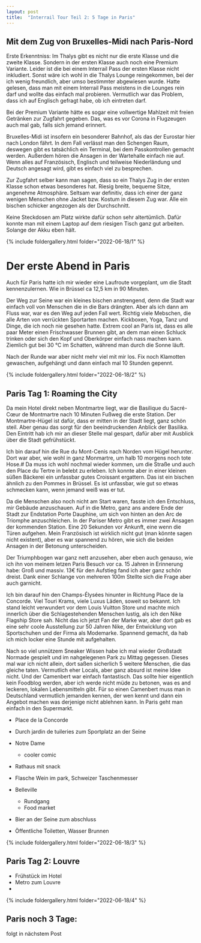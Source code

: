 ```yaml
---
layout: post
title:  "Interrail Tour Teil 2: 5 Tage in Paris"
---
```


## Mit dem Zug von Bruxelles-Midi nach Paris-Nord
Erste Erkenntniss: Im Thalys gibt es nicht nur die erste Klasse und die zweite Klasse. Sondern in der ersten Klasse auch noch eine Premium Variante.
Leider ist die bei einem Interrail Pass der ersten Klasse nicht inkludiert.
Sonst wäre ich wohl in die Thalys Lounge reingekommen, bei der ich wenig freundlich, aber umso bestimmter abgewiesen wurde.
Hatte gelesen, dass man mit einem Interrail Pass meistens in die Lounges rein darf und wollte das einfach mal probieren.
Vermutlich war das Problem, dass ich auf Englisch gefragt habe, ob ich eintreten darf.
  
Bei der Premium Variante hätte es sogar eine vollwertige Mahlzeit mit freien Getränken zur Zugfahrt gegeben.
Das, was es vor Corona in Flugzeugen auch mal gab, falls sich jemand erinnert.

Bruxelles-Midi ist insofern ein besonderer Bahnhof, als das der Eurostar hier nach London fährt.
In dem Fall verlässt man den Schengen Raum, deswegen gibt es tatsächlich ein Terminal, bei dem Passkontrollen gemacht werden. 
Außerdem hören die Ansagen in der Wartehalle einfach nie auf.
Wenn alles auf Französisch, Englisch und teilweise Niederländung und Deutsch angesagt wird, gibt es einfach viel zu besprechen. 

Zur Zugfahrt selber kann man sagen, dass so ein Thalys Zug in der ersten Klasse schon etwas besonderes hat. Riesig breite, bequeme Sitze, angenehme Atmosphäre.
Seltsam war definitiv, dass ich einer der ganz wenigen Menschen ohne Jacket bzw. Kostum in diesem Zug war. 
Alle ein bischen schicker angezogen als der Durchschnitt.

Keine Steckdosen am Platz wirkte dafür schon sehr altertümlich.
Dafür konnte man mit einem Laptop auf dem riesigen Tisch ganz gut arbeiten. Solange der Akku eben hält.

 
{% include foldergallery.html folder="2022-06-18/1" %}
# Der erste Abend in Paris
Auch für Paris hatte ich mir wieder eine Laufroute vorgeplant, um die Stadt kennenzulernen.
Wie in Brüssel ca 12,5 km in 90 Minuten. 

Der Weg zur Seine war ein kleines bischen anstrengend, denn die Stadt war einfach voll von Menschen die in die Bars drängten.
Aber als ich dann am Fluss war, war es den Weg auf jeden Fall wert.
Richtig viele Mebschen, die alle Arten von verrückten Sportarten machen. Kickboxen, Yoga, Tanz und Dinge, die ich noch nie gesehen hatte.
Extrem cool an Paris ist, dass es alle paar Meter einen Frischwasser Brunnen gibt, an dem man einen Schluck trinken oder sich den Kopf und Oberkörper einfach nass machen kann.
Ziemlich gut bei 30 ℃ im Schatten, während man durch die Sonne läuft.

Nach der Runde war aber nicht mehr viel mit mir los. Fix noch Klamotten gewaschen, aufgehängt und dann einfach mal 10 Stunden gepennt. 

{% include foldergallery.html folder="2022-06-18/2" %}

## Paris Tag 1: Roaming the City
Da mein Hotel direkt neben Montmartre liegt, war die Basilique du Sacré-Cœur de Montmartre nach 10 Minuten Fußweg die erste Station.
Der Montmartre-Hügel ist dafür, dass er mitten in der Stadt liegt, ganz schön steil. Aber genau das sorgt für den beeindruckenden Anblick der Basilika.
Den Eintritt hab ich mir an dieser Stelle mal gespart, dafür aber mit Ausblick über die Stadt gefrühstückt.

Ich bin darauf hin die Rue du Mont-Cenis nach Norden vom Hügel herunter. Dort war aber, wie wohl in ganz Monmartre, um halb 10 morgens noch tote Hose.#
Da muss ich wohl nochmal wieder kommen, um die Straße und auch den Place du Tertre in belebt zu erleben.
Ich konnte aber in einer kleinen süßen Bäckerei ein unfassbar gutes Croissant ergattern. Das ist ein bischen ähnlich zu den Pommes in Brüssel. Es ist unfassbar, wie gut so etwas schmecken kann, wenn jemand weiß was er tut.

Da die Menschen also noch nicht am Start waren, fasste ich den Entschluss, mir Gebäude anzuschauen.
Auf in die Metro, ganz ans andere Ende der Stadt zur Endstation Porte Dauphine, um sich von hinten an den Arc de Triomphe anzuschleichen.
In der Pariser Metro gibt es immer zwei Ansagen der kommenden Station. Eine 20 Sekunden vor Ankunft, eine wenn die Türen aufgehen. 
Mein Französisch ist wirklich nicht gut (man könnte sagen nicht existent), aber es war spannend zu hören, wie sich die beiden Ansagen in der Betonung unterscheiden. 

Der Triumphbogen war ganz nett anzusehen, aber eben auch genauso, wie ich ihn von meinem letzen Paris Besuch vor ca. 15 Jahren in Erinnerung habe: Groß und massiv.
13€ für den Aufstieg fand ich aber ganz schön dreist. Dank einer Schlange von mehreren 100m Stellte sich die Frage aber auch garnicht.

Ich bin darauf hin den Champs-Élysées hinunter in Richtung Place de la Concorde. Viel Touri Krams, viele Luxus Läden, soweit so bekannt.
Ich stand leicht verwundert vor dem Louis Vuitton Store und machte mich innerlich über die Schlagestehenden Menschen lustig, als ich den Nike Flagship Store sah.
Nicht das ich jetzt Fan der Marke war, aber dort gab es eine sehr coole Ausstellung zur 50 Jahren Nike, der Entwicklung von Sportschuhen und der Firma als Modemarke.
Spannend gemacht, da hab ich mich locker eine Stunde mit aufgehalten.

Nach so viel unnützem Sneaker Wissen habe ich mal wieder Großstadt Normade gespielt und im nahgelegenen Park zu Mittag gegessen. 
Dieses mal war ich nicht allein, dort saßen sicherlich 5 weitere Menschen, die das gleiche taten.
Vermutlich eher Locals, aber ganz absurd ist meine Idee nicht. Und der Camenbert war einfach fantastisch.
Das sollte hier eigentlich kein Foodblog werden, aber ich werde nicht müde zu betonen, was es and leckeren, lokalen Lebensmitteln gibt.
Für so einen Camenbert muss man in Deutschland vermutlich jemanden kennen, der wen kennt und dann ein Angebot machen was derjenige nicht ablehnen kann.
In Paris geht man einfach in den Supermarkt. 
 

* Place de la Concorde 
* Durch jardin de tuileries zum Sportplatz an der Seine 
* Notre Dame
  * cooler comic 
* Rathaus mit snack 
* Flasche Wein im park, Schweizer Taschenmesser
* Belleville
  * Rundgang
  * Food market
* Bier an der Seine zum abschluss

* Öffentliche Toiletten, Wasser Brunnen 


{% include foldergallery.html folder="2022-06-18/3" %}
## Paris Tag 2: Louvre
* Frühstück im Hotel
* Metro zum Louvre
* 

{% include foldergallery.html folder="2022-06-18/4" %}
## Paris noch 3 Tage:
folgt in nächstem Post
